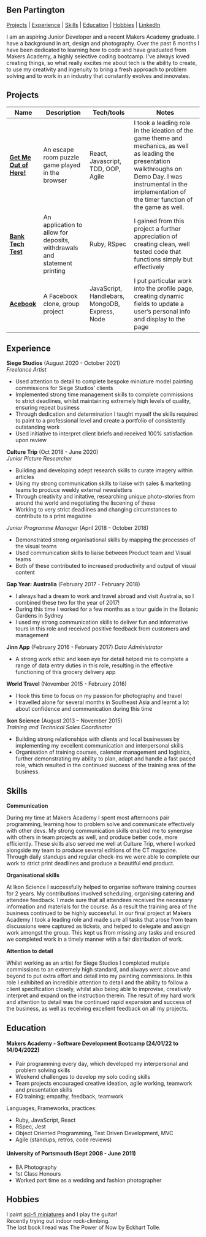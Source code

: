 ## Ben Partington

[Projects](#projects) | [Experience](#experience) | [Skills](#skills) | [Education](#education) | [Hobbies](#hobbies) | [LinkedIn](https://www.linkedin.com/in/ben-partington/)

I am an aspiring Junior Developer and a recent Makers Academy graduate. I have a background in art, design and photography. Over the past 6 months I have been dedicated to learning how to code and have graduated from Makers Academy, a highly selective coding bootcamp. I've always loved creating things, so what really excites me about tech is the ability to create, to use my creativity and ingenuity to bring a fresh approach to problem solving and to work in an industry that constantly evolves and innovates.

## Projects

| Name                         | Description                           | Tech/tools        | Notes
| ---------------------------- | ----------------------------------    | ----------------- | -----
| **[Get Me Out of Here!](https://github.com/benpartington/Get_Me_Out_of_Here)**      | An escape room puzzle game played in the browser    | React, Javascript, TDD, OOP, Agile | I took a leading role in the ideation of the game theme and mechanics, as well as leading the presentation walkthroughs on Demo Day. I was instrumental in the implementation of the timer function of the game as well.
| **[Bank Tech Test](https://github.com/benpartington/Bank_Tech_Test)**           | An application to allow for deposits, withdrawals and statement printing    | Ruby, RSpec         | I gained from this project a further appreciation of creating clean, well tested code that functions simply but effectively
| **[Acebook](https://github.com/benpartington/Acebook)**                  | A Facebook clone, group project       | JavaScript, Handlebars, MongoDB, Express, Node | I put particular work into the profile page, creating dynamic fields to update a user’s personal info and display to the page


## Experience

**Siege Studios** (August 2020 - October 2021)  
_Freelance Artist_

- Used attention to detail to complete bespoke miniature model painting commissions for Siege Studios’ clients  
- Implemented strong time management skills to complete commissions to strict deadlines, whilst maintaining extremely high levels of quality, ensuring repeat business
- Through dedication and determination I taught myself the skills required to paint to a professional level and create a portfolio of consistently outstanding work 
- Used initiative to interpret client briefs and received 100% satisfaction upon review


**Culture Trip** (Oct 2018 - June 2020)  
_Junior Picture Researcher_

- Building and developing adept research skills to curate imagery within articles 
- Using my strong communication skills to liaise with sales & marketing teams to produce weekly external newsletters
- Through creativity and initative, researching unique photo-stories from around the world and negotiating the liscening of these
- Working to very strict deadlines and changing circumstances to contribute to a print magazine

_Junior Programme Manager_ (April 2018 - October 2018)

- Demonstrated strong organisational skills by mapping the processes of the visual teams
- Used communication skills to liaise between Product team and Visual teams
- Both of these contributed to increased productivity and output of visual content

**Gap Year: Australia** (February 2017 - February 2018)
- I always had a dream to work and travel abroad and visit Australia, so I combined these two for the year of 2017!
- During this time I worked for a few months as a tour guide in the Botanic Gardens in Sydney
- I used my strong communication skills to deliver fun and informative tours in this role and received positive feedback from customers and management

**Jinn App** (February 2016 - February 2017)
_Data Administrator_

- A strong work ethic and keen eye for detail helped me to complete a range of data entry duties in this role, resulting in the effective functioning of this grocery delivery app

**World Travel** (November 2015 - February 2016)
- I took this time to focus on my passion for photography and travel
- I travelled alone for several months in Southeast Asia and learnt a lot about confidence and communication during this time

**Ikon Science** (August 2013 – November 2015)  
_Training and Technical Sales Coordinator_

- Building strong relationships with clients and local businesses by implementing my excellent communication and interpersonal skills
- Organisation of training courses, calendar management and logistics, further demonstrating my ability to plan, adapt and handle a fast paced role, which resulted in the continued success of the training area of the business.


## Skills

**Communication**  

During my time at Makers Academy I spent most afternoons pair programming, learning how to problem solve and communicate effectively with other devs. My strong communication skills enabled me to synergise with others in team projects as well, and produce better code, more efficiently. These skills also served me well at Culture Trip, where I worked alongside my team to produce several editions of the CT magazine. Through daily standups and regular check-ins we were able to complete our work to strict print deadlines and produce a beautiful end product.

**Organisational skills**  

At Ikon Science I successfully helped to organise software training courses for 2 years. My contributions involved scheduling, organising catering and attendee feedback. I made sure that all attendees received the necessary information and materials for the course. As a result the training area of the business continued to be highly successful. In our final project at Makers Academy I took a leading role and made sure all tasks that arose from team discussions were captured as tickets, and helped to delegate and assign work amongst the group. This kept us from missing any tasks and ensured we completed work in a timely manner with a fair distribution of work.

**Attention to detail**  
  
Whilst working as an artist for Siege Studios I completed mutiple commissions to an extremely high standard, and always went above and beyond to put extra effort and detail into my painting commissions. In this role I exhibited an incredible attention to detail and the ability to follow a client specification closely, whilst also being able to improvise, creatively interpret and expand on the instruction therein. The result of my hard work and attention to detail was the continued rapid expansion and success of the business, as well as receiving excellent feedback on all my projects. 

## Education

#### Makers Academy - Software Development Bootcamp (24/01/22 to 14/04/2022)
- Pair programming every day, which developed my interpersonal and problem solving skills
- Weekend challenges to develop my solo coding skills
- Team projects encouraged creative ideation, agile working, teamwork and presentation skills
- EQ training; empathy, feedback, teamwork

Languages, Frameworks, practices:
- Ruby, JavaScript, React
- RSpec, Jest
- Object Oriented Programming, Test Driven Development, MVC
- Agile (standups, retros, code reviews)


#### University of Portsmouth (Sept 2008 - June 2011)

- BA Photography
- 1st Class Honours
- Worked part time as a wedding and fashion photographer

## Hobbies

I paint [sci-fi miniatures](https://www.instagram.com/benpartingtonpainting/?hl=en) and I play the guitar!  
Recently trying out indoor rock-climbing.  
The last book I read was The Power of Now by Eckhart Tolle.

